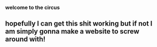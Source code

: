 ### welcome to the circus
## hopefully I can get this shit working but if not I am simply gonna make a website to screw around with!
